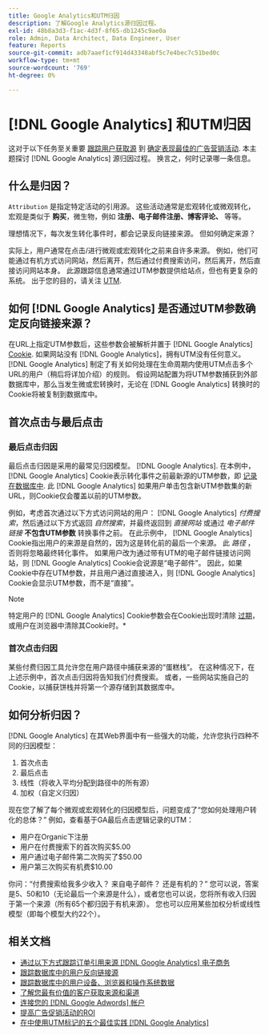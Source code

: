 ```yaml
---
title: Google Analytics和UTM归因
description: 了解Google Analytics源归因过程。
exl-id: 48b8a3d3-f1ac-4d3f-8f65-db1245c9ae0a
role: Admin, Data Architect, Data Engineer, User
feature: Reports
source-git-commit: adb7aaef1cf914d43348abf5c7e4bec7c51bed0c
workflow-type: tm+mt
source-wordcount: '769'
ht-degree: 0%

---
```


# [!DNL Google Analytics] 和UTM归因

这对于以下任务至关重要 [跟踪用户获取源](../../data-analyst/analysis/google-track-user-acq.md) 到 [确定表现最佳的广告营销活动](../../data-analyst/analysis/most-value-source-channel.md). 本主题探讨 [!DNL Google Analytics] 源归因过程。 换言之，何时记录哪一条信息。

## 什么是归因？

`Attribution` 是指定特定活动的引用源。 这些活动通常是宏观转化或微观转化，宏观是类似于 **购买**，微生物，例如 **注册、电子邮件注册、博客评论、** 等等。

理想情况下，每次发生转化事件时，都会记录反向链接来源。 但如何确定来源？

实际上，用户通常在点击/进行微观或宏观转化之前来自许多来源。 例如，他们可能通过有机方式访问网站，然后离开，然后通过付费搜索访问，然后离开，然后直接访问网站本身。 此源跟踪信息通常通过UTM参数提供给站点，但也有更复杂的系统。 出于您的目的，请关注 [UTM](https://support.google.com/analytics/answer/1033867?hl=en&amp;ref_topic=1032998).

## 如何 [!DNL Google Analytics] 是否通过UTM参数确定反向链接来源？

在URL上指定UTM参数后，这些参数会被解析并置于 [!DNL Google Analytics] [Cookie](https://en.wikipedia.org/wiki/HTTP_cookie). 如果网站没有 [!DNL Google Analytics]，拥有UTM没有任何意义。 [!DNL Google Analytics] 制定了有关如何处理在生命周期内使用UTM点击多个URL的用户（稍后将详加介绍）的规则。 假设网站配置为将UTM参数捕获到外部数据库中，那么当发生微或宏转换时，无论在 [!DNL Google Analytics] 转换时的Cookie将被复制到数据库中。

## 首次点击与最后点击

### 最后点击归因

最后点击归因是采用的最常见归因模型。 [!DNL Google Analytics]. 在本例中， [!DNL Google Analytics] Cookie表示转化事件之前最新源的UTM参数，即 [记录在数据库中](../../data-analyst/analysis/google-track-user-acq.md). 此 [!DNL Google Analytics] 如果用户单击包含新UTM参数集的新URL，则Cookie仅会覆盖以前的UTM参数。

例如，考虑首次通过以下方式访问网站的用户： [!DNL Google Analytics] *付费搜索*，然后通过以下方式返回 *自然搜索*，并最终返回到 *直接网站* 或通过 *电子邮件链接* **不包含UTM参数** 转换事件之前。 在此示例中， [!DNL Google Analytics] Cookie指出用户的来源是自然的，因为这是转化前的最后一个来源。 此 *路径* ，否则将忽略最终转化事件。 如果用户改为通过带有UTM的电子邮件链接访问网站，则 [!DNL Google Analytics] Cookie会说源是“电子邮件”。 因此，如果Cookie中存在UTM参数，并且用户通过直接进入，则 [!DNL Google Analytics] Cookie会显示UTM参数，而不是“直接”。

>[!NOTE]
>
>特定用户的 [!DNL Google Analytics] Cookie参数会在Cookie出现时清除 [过期](https://developers.google.com/analytics/devguides/collection/analyticsjs/cookie-usage)，或用户在浏览器中清除其Cookie时。*

### 首次点击归因

某些付费归因工具允许您在用户路径中捕获来源的“蛋糕栈”。 在这种情况下，在上述示例中，首次点击归因将告知我们付费搜索。 或者，一些网站实施自己的Cookie，以捕获饼栈并将第一个源存储到其数据库中。

## 如何分析归因？

[!DNL Google Analytics] 在其Web界面中有一些强大的功能，允许您执行四种不同的归因模型：

1. 首次点击
1. 最后点击
1. 线性（将收入平均分配到路径中的所有源）
1. 加权（自定义归因）

现在您了解了每个微观或宏观转化的归因模型后，问题变成了“您如何处理用户转化的总体？”  例如，查看基于GA最后点击逻辑记录的UTM：

* 用户在Organic下注册
* 用户在付费搜索下的首次购买$5.00
* 用户通过电子邮件第二次购买了$50.00
* 用户第三次购买有机费$10.00

你问：“付费搜索给我多少收入？ 来自电子邮件？  还是有机的？” 您可以说，答案是5、50和10（无论最后一个来源是什么），或者您也可以说，您将所有收入归因于第一个来源（所有65个都归因于有机来源）。 您也可以应用某些加权分析或线性模型（即每个模型大约22个）。

## 相关文档

* [通过以下方式跟踪订单引用来源 [!DNL Google Analytics] 电子商务](../importing-data/integrations/google-ecommerce.md)
* [跟踪数据库中的用户反向链接源](../analysis/google-track-user-acq.md)
* [跟踪数据库中的用户设备、浏览器和操作系统数据](../analysis/google-track-user-acq.md)
* [了解您最有价值的客户获取来源和渠道](../analysis/most-value-source-channel.md)
* [连接您的 [!DNL Google Adwords] 帐户](../importing-data/integrations/google-adwords.md)
* [提高广告促销活动的ROI](../analysis/roi-ad-camp.md)
* [在中使用UTM标记的五个最佳实践 [!DNL Google Analytics]](../../best-practices/utm-tagging-google.md)

